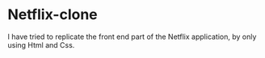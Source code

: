 # Netflix-clone
I have tried to replicate the front end part of the Netflix application, by only using Html and Css.
